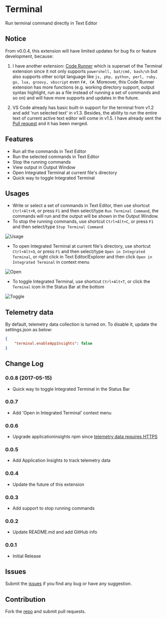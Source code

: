 # Terminal

Run terminal command directly in Text Editor

## Notice
From v0.0.4, this extension will have limited updates for bug fix or feature development, because:

1. I have another extension: [Code Runner](https://marketplace.visualstudio.com/items?itemName=formulahendry.code-runner) which is superset of the Terminal extension since it not only supports `powershell, bat/cmd, bash/sh` but also supports other script language like `js, php, python, perl, ruby, go, lua, groovy, vbscript` even `F#, C#`. Moreover, this Code Runner extension has more functions (e.g. working directory support, output syntax highlight, run as a file instead of running a set of commands and so on) and will have more supports and updates in the future.

2. VS Code already has basic built-in support for the terminal from v1.2 and add 'run selected text' in v1.3. Besides, the ability to run the entire text of current active text editor will come in v1.5. I have already sent the [Pull request](https://github.com/Microsoft/vscode/pull/9480) and it has been merged.

## Features

* Run all the commands in Text Editor
* Run the selected commands in Text Editor
* Stop the running commands
* View output in Output Window
* Open Integrated Terminal at current file's directory
* Quick way to toggle Integrated Terminal

## Usages

* Write or select a set of commands in Text Editor, then use shortcut `Ctrl+Alt+R`, or press `F1` and then select/type `Run Terminal Command`, the commands will run and the output will be shown in the Output Window.
* To stop the running commands, use shortcut `Ctrl+Alt+C`, or press `F1` and then select/type `Stop Terminal Command`

![Usage](https://github.com/formulahendry/vscode-terminal/raw/master/images/usage.gif)

* To open Integrated Terminal at current file's directory, use shortcut `Ctrl+Alt+O`, or press `F1` and then select/type `Open in Integrated Terminal`, or right click in Text Editor/Explorer and then click `Open in Integrated Terminal` in context menu

![Open](https://github.com/formulahendry/vscode-terminal/raw/master/images/open.gif)

* To toggle Integrated Terminal, use shortcut `Ctrl+Alt+T`, or click the `Terminal` icon in the Status Bar at the bottom

![Toggle](https://github.com/formulahendry/vscode-terminal/raw/master/images/toggle.png)

## Telemetry data
By default, telemetry data collection is turned on. To disable it, update the settings.json as below:
```json
{
    "terminal.enableAppInsights": false
}
```

## Change Log
### 0.0.8 (2017-05-15)
* Quick way to toggle Integrated Terminal in the Status Bar

### 0.0.7
* Add 'Open in Integrated Terminal' context menu

### 0.0.6
* Upgrade applicationinsights npm since [telemetry data requires HTTPS](https://azure.microsoft.com/en-us/updates/application-insights-telemetry-data-now-requires-https-with-shutdown-of-http-data-collectors/)

### 0.0.5
* Add Application Insights to track telemetry data

### 0.0.4
* Update the future of this extension

### 0.0.3
* Add support to stop running commands

### 0.0.2
* Update README.md and add GitHub info

### 0.0.1
* Initial Release

## Issues
Submit the [issues](https://github.com/formulahendry/vscode-terminal/issues) if you find any bug or have any suggestion.

## Contribution
Fork the [repo](https://github.com/formulahendry/vscode-terminal) and submit pull requests.